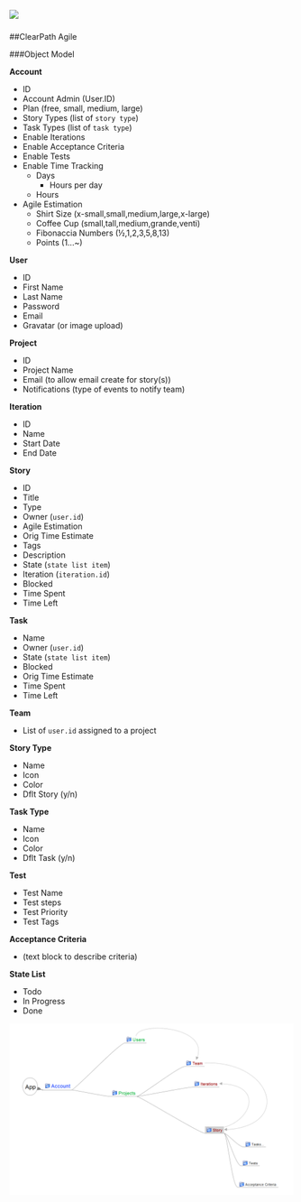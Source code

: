 ![](http://www.symbience.com/www2.0/img/logo.jpg)
-----
 
##ClearPath Agile

###Object Model

**Account**

- ID
- Account Admin (User.ID)
- Plan (free, small, medium, large)
- Story Types (list of `story type`)
- Task Types (list of `task type`)
- Enable Iterations
- Enable Acceptance Criteria
- Enable Tests
- Enable Time Tracking
    - Days 
        - Hours per day
    - Hours
- Agile Estimation
    - Shirt Size (x-small,small,medium,large,x-large)
    - Coffee Cup (small,tall,medium,grande,venti)
    - Fibonaccia Numbers (½,1,2,3,5,8,13)
    - Points (1...~)

**User**

- ID
- First Name
- Last Name
- Password
- Email
- Gravatar (or image upload)

**Project**

- ID
- Project Name
- Email (to allow email create for story(s))
- Notifications (type of events to notify team)

**Iteration**

- ID
- Name
- Start Date
- End Date

**Story**

- ID
- Title
- Type
- Owner (`user.id`)
- Agile Estimation
- Orig Time Estimate
- Tags
- Description
- State (`state list item`)
- Iteration (`iteration.id`)
- Blocked 
- Time Spent
- Time Left


**Task**

- Name
- Owner (`user.id`)
- State (`state list item`)
- Blocked
- Orig Time Estimate
- Time Spent
- Time Left 

**Team**
- List of `user.id` assigned to a project 

**Story Type**

- Name
- Icon
- Color
- Dflt Story (y/n)


**Task Type**

- Name
- Icon
- Color
- Dflt Task (y/n)

**Test**

- Test Name
- Test steps
- Test Priority
- Test Tags

**Acceptance Criteria**

- (text block to describe criteria)



**State List**

- Todo
- In Progress
- Done


![](img/obj_model.png )
